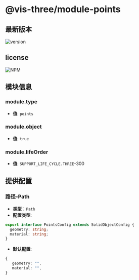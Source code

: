# @vis-three/module-points

## 最新版本

<img alt="version" src="https://img.shields.io/npm/v/@vis-three/module-points">

## license

<img alt="NPM" src="https://img.shields.io/npm/l/@vis-three/module-points?color=blue">

## 模块信息

### module.type

- **值**: `points`

### module.object

- **值**: `true`

### module.lifeOrder

- **值**: `SUPPORT_LIFE_CYCLE.THREE`-300

## 提供配置

### 路径-Path

- **类型**：`Path`
- **配置类型**:

```ts
export interface PointsConfig extends SolidObjectConfig {
  geometry: string;
  material: string;
}
```

- **默认配置**:

```ts
{
   geometry: "",
   material: "",
}
```
